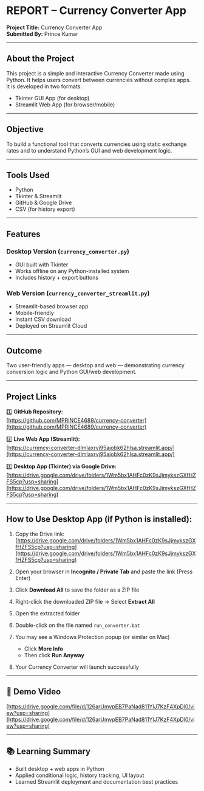 # REPORT – Currency Converter App

**Project Title:** Currency Converter App  
**Submitted By:** Prince Kumar

---

## About the Project

This project is a simple and interactive Currency Converter made using Python. It helps users convert between currencies without complex apps.  
It is developed in two formats:
- Tkinter GUI App (for desktop)  
- Streamlit Web App (for browser/mobile)

---

## Objective

To build a functional tool that converts currencies using static exchange rates and to understand Python’s GUI and web development logic.

---

## Tools Used

- Python  
- Tkinter & Streamlit  
- GitHub & Google Drive  
- CSV (for history export)

---

## Features

### Desktop Version (`currency_converter.py`)
- GUI built with Tkinter  
- Works offline on any Python-installed system  
- Includes history + export buttons

### Web Version (`currency_converter_streamlit.py`)
- Streamlit-based browser app  
- Mobile-friendly  
- Instant CSV download  
- Deployed on Streamlit Cloud

---

## Outcome

Two user-friendly apps — desktop and web — demonstrating currency conversion logic and Python GUI/web development.

---

## Project Links

1️⃣ **GitHub Repository:**  
[https://github.com/MPRINCE4689/currency-converter](https://github.com/MPRINCE4689/currency-converter)

2️⃣ **Live Web App (Streamlit):**  
[https://currency-converter-dlmlaxrvj95ajobk62hlsa.streamlit.app/](https://currency-converter-dlmlaxrvj95ajobk62hlsa.streamlit.app/)

3️⃣ **Desktop App (Tkinter) via Google Drive:**  
[https://drive.google.com/drive/folders/1Wm5bx1AHFc0zK9sJjmykszGXfHZFS5cp?usp=sharing](https://drive.google.com/drive/folders/1Wm5bx1AHFc0zK9sJjmykszGXfHZFS5cp?usp=sharing)

---

## How to Use Desktop App (if Python is installed):

1. Copy the Drive link:  
[https://drive.google.com/drive/folders/1Wm5bx1AHFc0zK9sJjmykszGXfHZFS5cp?usp=sharing](https://drive.google.com/drive/folders/1Wm5bx1AHFc0zK9sJjmykszGXfHZFS5cp?usp=sharing)

2. Open your browser in **Incognito / Private Tab** and paste the link (Press Enter)  
3. Click **Download All** to save the folder as a ZIP file  
4. Right-click the downloaded ZIP file → Select **Extract All**  
5. Open the extracted folder  
6. Double-click on the file named `run_converter.bat`  
7. You may see a Windows Protection popup (or similar on Mac)  
   - Click **More Info**  
   - Then click **Run Anyway**  
8. Your Currency Converter will launch successfully

---

## 🎥 Demo Video

[https://drive.google.com/file/d/126arUmvpEB7PaNad811YlJ7KzF4XpDl0/view?usp=sharing](https://drive.google.com/file/d/126arUmvpEB7PaNad811YlJ7KzF4XpDl0/view?usp=sharing)

---

## 📚 Learning Summary

- Built desktop + web apps in Python  
- Applied conditional logic, history tracking, UI layout  
- Learned Streamlit deployment and documentation best practices
